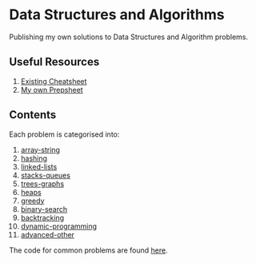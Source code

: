 # Data Structures and Algorithms

Publishing my own solutions to Data Structures and Algorithm problems.

## Useful Resources

1. [Existing Cheatsheet](/prep-sheets/existingsheet.md)
2. [My own Prepsheet](/prep-sheets/prepsheet.pdf)

## Contents

Each problem is categorised into:

1. [array-string](/solutions/1-array-string/)
2. [hashing](/solutions/2-hashing/)
3. [linked-lists](/solutions/3-linked-lists/)
4. [stacks-queues](/solutions/4-stacks-queues/)
5. [trees-graphs](/solutions/5-trees-graphs/)
6. [heaps](/solutions/6-heaps/)
7. [greedy](/solutions/7-greedy/)
8. [binary-search](/solutions/8-binary-search/)
9. [backtracking](/solutions/9-backtracking/)
10. [dynamic-programming](/solutions/10-dynamic-programming/)
11. [advanced-other](/solutions/11-advanced-other/)

The code for common problems are found [here](/common-cases/).
